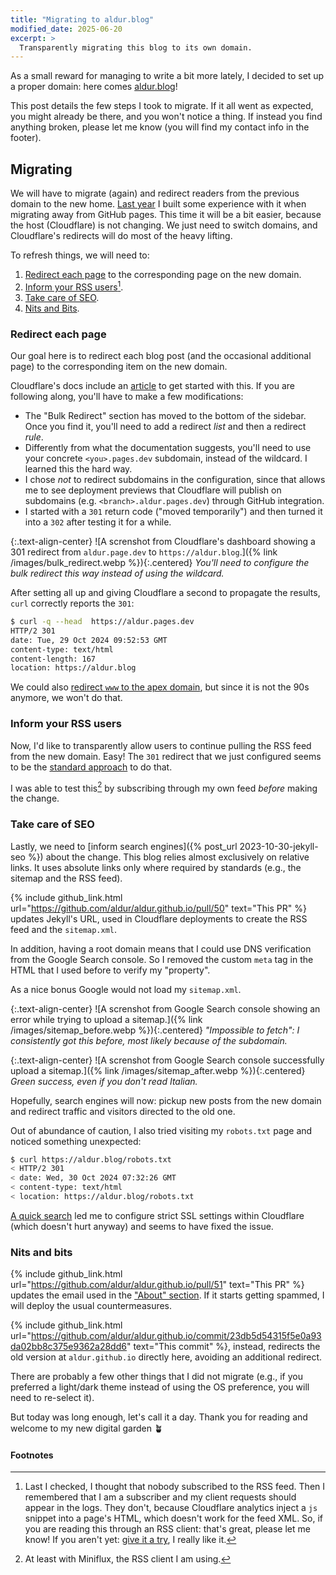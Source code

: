 ```yaml
---
title: "Migrating to aldur.blog"
modified_date: 2025-06-20
excerpt: >
  Transparently migrating this blog to its own domain.
---
```


As a small reward for managing to write a bit more lately, I decided to set up a
proper domain: here comes [aldur.blog](https://aldur.blog)!

This post details the few steps I took to migrate. If it all went as expected,
you might already be there, and you won't notice a thing. If instead you find
anything broken, please let me know (you will find my contact info in the
footer).

## Migrating

We will have to migrate (again) and redirect readers from the previous domain to
the new home. [Last
year](https://aldur.blog/articles/2023/10/15/migrating-to-cloudflare-pages#preparing)
I built some experience with it when migrating away from GitHub pages. This time
it will be a bit easier, because the host (Cloudflare) is not changing. We just
need to switch domains, and Cloudflare's redirects will do most of the heavy
lifting.

To refresh things, we will need to:

1. [Redirect each page](#redirect-each-page) to the corresponding page on the
   new domain.
1. [Inform your RSS users](#inform-your-rss-users)[^rss].
1. [Take care of SEO](#take-care-of-seo).
1. [Nits and Bits](#nits-and-bits).

### Redirect each page

Our goal here is to redirect each blog post (and the occasional additional page)
to the corresponding item on the new domain.

Cloudflare's docs include an
[article](https://developers.cloudflare.com/pages/how-to/redirect-to-custom-domain/)
to get started with this. If you are following along, you'll have to make a few
modifications:

- The "Bulk Redirect" section has moved to the bottom of the sidebar. Once you
  find it, you'll need to add a redirect _list_ and then a redirect _rule_.
- Differently from what the documentation suggests, you'll need to use your
  concrete `<you>.pages.dev` subdomain, instead of the wildcard. I learned this
  the hard way.
- I chose _not_ to redirect subdomains in the configuration, since that allows
  me to see deployment previews that Cloudflare will publish on subdomains (e.g.
  `<branch>.aldur.pages.dev`) through GitHub integration.
- I started with a `301` return code ("moved temporarily") and then turned it
  into a `302` after testing it for a while.

{:.text-align-center}
![A screnshot from Cloudflare's dashboard showing a 301 redirect from
`aldur.page.dev` to `https://aldur.blog`.]({% link /images/bulk_redirect.webp %}){:.centered}
_You'll need to configure the bulk redirect this way instead of using the
wildcard._

After setting all up and giving Cloudflare a second to propagate the results,
`curl` correctly reports the `301`:

```bash
$ curl -q --head  https://aldur.pages.dev
HTTP/2 301
date: Tue, 29 Oct 2024 09:52:53 GMT
content-type: text/html
content-length: 167
location: https://aldur.blog
```

We could also [redirect `www` to the apex
domain](https://developers.cloudflare.com/pages/how-to/www-redirect/), but since
it is not the 90s anymore, we won't do that.

### Inform your RSS users

Now, I'd like to transparently allow users to continue pulling the RSS feed from
the new domain. Easy! The `301` redirect that we just configured seems to be the
[standard approach](https://www.rssboard.org/redirect-rss-feed) to do that.

I was able to test this[^test_this] by subscribing through my own feed _before_
making the change.

### Take care of SEO

Lastly, we need to [inform search engines]({% post_url 2023-10-30-jekyll-seo %})
about the change. This blog relies almost exclusively on relative links. It uses
absolute links only where required by standards (e.g., the sitemap and the RSS
feed).

{% include github_link.html
url="https://github.com/aldur/aldur.github.io/pull/50" text="This PR" %} updates
Jekyll's URL, used in Cloudflare deployments to create the RSS feed and the
`sitemap.xml`.

In addition, having a root domain means that I could use DNS verification from
the Google Search console. So I removed the custom `meta` tag in the HTML that
I used before to verify my "property".

As a nice bonus Google would not load my `sitemap.xml`.

{:.text-align-center}
![A screnshot from Google Search console showing an error while trying to upload
a sitemap.]({% link /images/sitemap_before.webp %}){:.centered}
_"Impossible to fetch": I consistently got this before, most likely
because of the subdomain._

{:.text-align-center}
![A screnshot from Google Search console successfully upload a sitemap.]({% link /images/sitemap_after.webp %}){:.centered}
_Green success, even if you don't read Italian._

Hopefully, search engines will now: pickup new posts from the new domain and
redirect traffic and visitors directed to the old one.

Out of abundance of caution, I also tried visiting my `robots.txt` page and
noticed something unexpected:

```bash
$ curl https://aldur.blog/robots.txt
< HTTP/2 301
< date: Wed, 30 Oct 2024 07:32:26 GMT
< content-type: text/html
< location: https://aldur.blog/robots.txt
```

[A quick
search](https://community.cloudflare.com/t/robots-txt-301-redirect-loop/602680)
led me to configure strict SSL settings within Cloudflare (which doesn't hurt
anyway) and seems to have fixed the issue.

### Nits and bits

{% include github_link.html
url="https://github.com/aldur/aldur.github.io/pull/51" text="This PR" %} updates
the email used in the ["About" section](/about). If it starts getting spammed, I will
deploy the usual countermeasures.

{% include github_link.html
url="https://github.com/aldur/aldur.github.io/commit/23db5d54315f5e0a93da02bb8c375e9362a28dd6"
text="This commit" %}, instead, redirects the old version at `aldur.github.io`
directly here, avoiding an additional redirect.

There are probably a few other things that I did not migrate (e.g., if you
preferred a light/dark theme instead of using the OS preference, you will need
to re-select it).

But today was long enough, let's call it a day. Thank you for reading and
welcome to my new digital garden 🪴

#### Footnotes

[^rss]:
    Last I checked, I thought that nobody subscribed to the RSS feed. Then I
    remembered that I am a subscriber and my client requests should appear in
    the logs. They don't, because Cloudflare analytics inject a `js` snippet
    into a page's HTML, which doesn't work for the feed XML. So, if you are
    reading this through an RSS client: that's great, please let me know! If you
    aren't yet: [give it a try](/feed.xml), I really like it.

[^test_this]: At least with Miniflux, the RSS client I am using.
